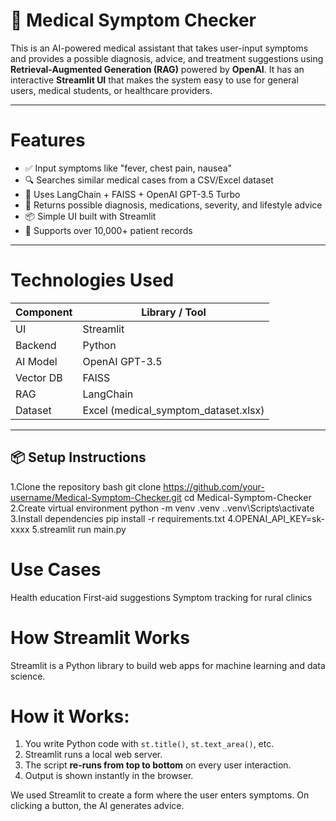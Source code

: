 # 🧠 Medical Symptom Checker

This is an AI-powered medical assistant that takes user-input symptoms and provides a possible diagnosis, advice, and treatment suggestions using **Retrieval-Augmented Generation (RAG)** powered by **OpenAI**. It has an interactive **Streamlit UI** that makes the system easy to use for general users, medical students, or healthcare providers.

---

# Features

- ✅ Input symptoms like "fever, chest pain, nausea"
- 🔍 Searches similar medical cases from a CSV/Excel dataset
- 🤖 Uses LangChain + FAISS + OpenAI GPT-3.5 Turbo
- 💊 Returns possible diagnosis, medications, severity, and lifestyle advice
- 📦 Simple UI built with Streamlit
- 🧠 Supports over 10,000+ patient records

---

# Technologies Used

| Component | Library / Tool |
|----------|----------------|
| UI       | Streamlit      |
| Backend  | Python         |
| AI Model | OpenAI GPT-3.5 |
| Vector DB| FAISS          |
| RAG      | LangChain      |
| Dataset  | Excel (medical_symptom_dataset.xlsx) |

---
## 📦 Setup Instructions
1.Clone the repository
bash
git clone https://github.com/your-username/Medical-Symptom-Checker.git
cd Medical-Symptom-Checker 
2.Create virtual environment
python -m venv .venv
.\.venv\Scripts\activate
3.Install dependencies
pip install -r requirements.txt
4.OPENAI_API_KEY=sk-xxxx
5.streamlit run main.py

# Use Cases
Health education
First-aid suggestions
Symptom tracking for rural clinics

# How Streamlit Works

Streamlit is a Python library to build web apps for machine learning and data science.

# How it Works:

1. You write Python code with `st.title()`, `st.text_area()`, etc.
2. Streamlit runs a local web server.
3. The script **re-runs from top to bottom** on every user interaction.
4. Output is shown instantly in the browser.

We used Streamlit to create a form where the user enters symptoms. On clicking a button, the AI generates advice.

